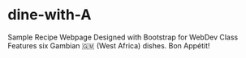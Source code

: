 # dine-with-A
Sample Recipe Webpage Designed with Bootstrap for WebDev Class
Features six Gambian 🇬🇲 (West Africa) dishes. Bon Appétit! 
